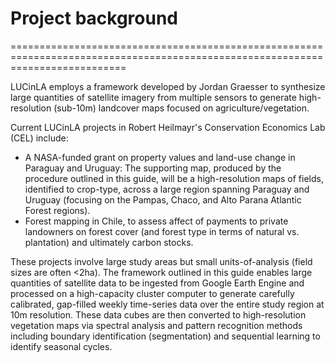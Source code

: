 # Project background
================================================================================================================================

LUCinLA employs a framework developed by Jordan Graesser to synthesize large quantities of satellite imagery from multiple sensors to generate high-resolution (sub-10m) landcover maps focused on agriculture/vegetation.

Current LUCinLA projects in Robert Heilmayr's Conservation Economics Lab (CEL) include:
* A NASA-funded grant on property values and land-use change in Paraguay and Uruguay:  The supporting map, produced by the procedure outlined in this guide, will be a high-resolution maps of fields, identified to crop-type, across a large region spanning Paraguay and Uruguay (focusing on the Pampas, Chaco, and Alto Parana Atlantic Forest regions).
* Forest mapping in Chile, to assess affect of payments to private landowners on forest cover (and forest type in terms of natural vs. plantation) and ultimately carbon stocks.

These projects involve large study areas but small units-of-analysis (field sizes are often <2ha). The framework outlined in this guide enables large quantities of satellite data to be ingested from Google Earth Engine and processed on a high-capacity cluster computer to generate carefully calibrated, gap-filled weekly time-series data over the entire study region at 10m resolution. These data cubes are then converted to high-resolution vegetation maps via spectral analysis and pattern recognition methods including boundary identification (segmentation) and sequential learning to identify seasonal cycles.  
